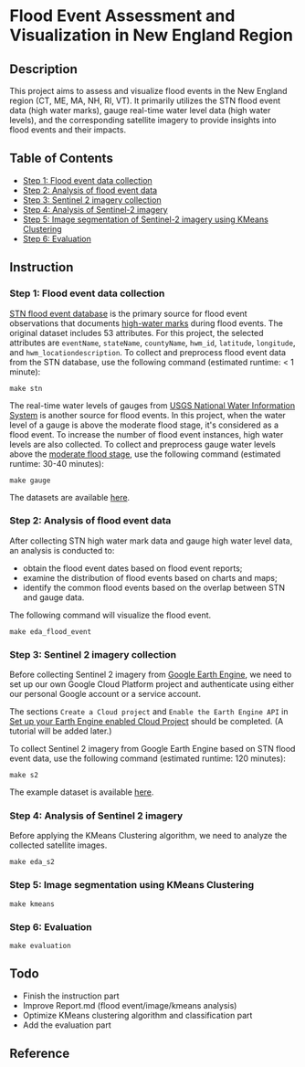# Flood Event Assessment and Visualization in New England Region

## Description
This project aims to assess and visualize flood events in the New England region (CT, ME, MA, NH, RI, VT). It primarily utilizes the STN flood event data (high water marks), gauge real-time water level data (high water levels), and the corresponding satellite imagery to provide insights into flood events and their impacts. 

## Table of Contents
- [Step 1: Flood event data collection](#step-1-flood-event-data-collection)
- [Step 2: Analysis of flood event data](#step-2-analysis-of-flood-event-data)
- [Step 3: Sentinel 2 imagery collection](#step-3-sentinel-2-imagery-collection)
- [Step 4: Analysis of Sentinel-2 imagery](#step-4-analysis-of-sentinel-2-imagery)
- [Step 5: Image segmentation of Sentinel-2 imagery using KMeans Clustering](#step-5-image-segmentation-using-kmeans-clustering)
- [Step 6: Evaluation](#step-6-evaluation)

## Instruction
### Step 1: Flood event data collection
[STN flood event database](https://stn.wim.usgs.gov/STNDataPortal/) is the primary source for flood event observations that documents [high-water marks](https://www.usgs.gov/special-topics/water-science-school/science/high-water-marks-and-flooding) during flood events. The original dataset includes 53 attributes. For this project, the selected attributes are `eventName`, `stateName`, `countyName`, `hwm_id`, `latitude`, `longitude`, and `hwm_locationdescription`. 
To collect and preprocess flood event data from the STN database, use the following command (estimated runtime: < 1 minute):
```
make stn
```

The real-time water levels of gauges from [USGS National Water Information System](https://waterdata.usgs.gov/nwis) is another source for flood events. In this project,  when the water level of a gauge is above the moderate flood stage, it's considered as a flood event. To increase the number of flood event instances, high water levels are also collected. 
To collect and preprocess gauge water levels above the [moderate flood stage](https://www.weather.gov/aprfc/terminology#:~:text=Moderate%20Flooding), use the following command (estimated runtime: 30-40 minutes):
```
make gauge
```

The datasets are available [here](https://drive.google.com/drive/folders/19j-iKtgLMrEziFKQfxYVosNz-1zFDA7T?usp=sharing). 

### Step 2: Analysis of flood event data
After collecting STN high water mark data and gauge high water level data, an analysis is conducted to:
- obtain the flood event dates based on flood event reports;
- examine the distribution of flood events based on charts and maps;
- identify the common flood events based on the overlap between STN and gauge data.

The following command will visualize the flood event. 
```
make eda_flood_event
```

### Step 3: Sentinel 2 imagery collection
Before collecting Sentinel 2 imagery from [Google Earth Engine](https://developers.google.com/earth-engine/datasets/catalog/sentinel-2), we need to set up our own Google Cloud Platform project and authenticate using either our personal Google account or a service account. 

The sections `Create a Cloud project` and `Enable the Earth Engine API` in [Set up your Earth Engine enabled Cloud Project](https://developers.google.com/earth-engine/cloud/earthengine_cloud_project_setup) should be completed. (A tutorial will be added later.)

To collect Sentinel 2 imagery from Google Earth Engine based on STN flood event data, use the following command (estimated runtime: 120 minutes): 
```
make s2
```

The example dataset is available [here](https://drive.google.com/drive/folders/19j-iKtgLMrEziFKQfxYVosNz-1zFDA7T?usp=sharing).

### Step 4: Analysis of Sentinel 2 imagery
Before applying the KMeans Clustering algorithm, we need to analyze the collected satellite images.

```
make eda_s2
```

### Step 5: Image segmentation using KMeans Clustering

```
make kmeans
```

### Step 6: Evaluation
```
make evaluation
```

## Todo
- Finish the instruction part
- Improve Report.md (flood event/image/kmeans analysis)
- Optimize KMeans clustering algorithm and classification part
- Add the evaluation part

## Reference
